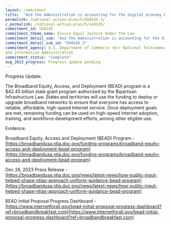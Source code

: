 ```yaml
---
layout: commitment
title:  "And the Administration is accounting for the digital economy by ensuring that incarcerated and formerly incarcerated persons are included in programs to expand high-speed internet access, technology, and digital education and access programs to close the digital divide."
permalink: /national-action-plan/5/US0145-3/
c_permalink: /national-action-plan/5/us0145/
commitment_id: US0145
commitment_theme_name: Ensure Equal Justice Under the Law
commitment_detail_sub: "And the Administration is accounting for the digital economy by ensuring that incarcerated and formerly incarcerated persons are included in programs to expand high-speed internet access, technology, and digital education and access programs to close the digital divide."
commitment_detail_sub_id: "US0145.3"
commitment_agency: U.S. Department of Commerce <br> National Telecommunications
and Information Administration
commitment_status: "Complete"
aug_2023_progress: Progress update pending
---
```

Progress Update: 

The Broadband Equity, Access, and Deployment (BEAD) program is a $42.45 billion state grant program authorized by the Bipartisan Infrastructure Law. States and territories will use the funding to deploy or upgrade broadband networks to ensure that everyone has access to reliable, affordable, high-speed Internet service. Once deployment goals are met, remaining funding can be used on high-speed Internet adoption, training, and workforce development efforts, among other eligible use. 

Evidence: 

Broadband Equity, Access and Deployment (BEAD) Program - [https://broadbandusa.ntia.doc.gov/funding-programs/broadband-equity-access-and-deployment-bead-program](https://broadbandusa.ntia.doc.gov/funding-programs/broadband-equity-access-and-deployment-bead-program)

Dec 26, 2023 Press Release - [https://broadbandusa.ntia.doc.gov/news/latest-news/how-public-input-helped-shape-ntias-approach-uniform-guidance-bead-program](https://broadbandusa.ntia.doc.gov/news/latest-news/how-public-input-helped-shape-ntias-approach-uniform-guidance-bead-program)

BEAD Initial Proposal Progress Dashboard - [https://www.internetforall.gov/bead-initial-proposal-progress-dashboard?ref=broadbandbreakfast.com](https://www.internetforall.gov/bead-initial-proposal-progress-dashboard?ref=broadbandbreakfast.com)
